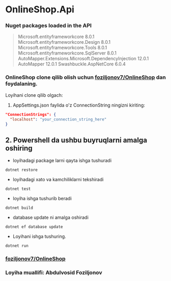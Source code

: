 # OnlineShop.Api

### Nuget packages loaded in the API
> Microsoft.entityframeworkcore 8.0.1
> Microsoft.entityframeworkcore.Design 8.0.1
> Microsoft.entityframeworkcore.Tools 8.0.1
> Microsoft.entityframeworkcore.SqlServer 8.0.1
> AutoMapper.Extensions.Microsoft.DependencyInjection 12.0.1
> AutoMapper 12.0.1
> Swashbuckle.AspNetCore 6.0.4

### OnlineShop clone qilib olish uchun [foziljonov7/OnlineShop](https://github.com/foziljonov7/OnlineShop.git) dan foydalaning.

Loyihani clone qilib olgach:

1. AppSettings.json faylida o'z ConnectionString ningizni kiriting:

```json
"ConnectionStrings": {
  "localhost": "your_connection_string_here"
}
```


## 2. Powershell da ushbu buyruqlarni amalga oshiring

- loyihadagi package larni qayta ishga tushuradi

```
dotnet restore
```

- loyihadagi xato va kamchiliklarni tekshiradi

```
dotnet test
```

- loyiha ishga tushurib beradi

```
dotnet build
```

- database update ni amalga oshiradi

```
dotnet ef database update
```


-  Loyihani ishga tushuring.

```
dotnet run
```


### [foziljonov7/OnlineShop](https://github.com/foziljonov7/OnlineShop)
### Loyiha muallifi: Abdulvosid Foziljonov
